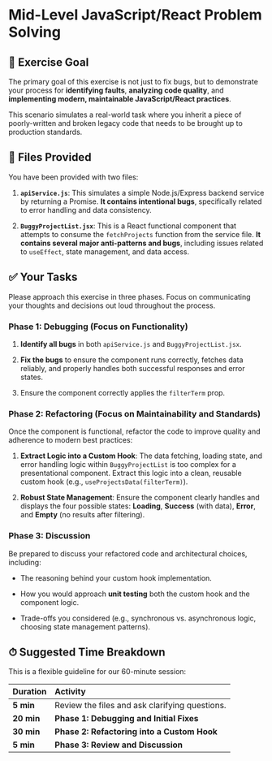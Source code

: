# Mid-Level JavaScript/React Problem Solving

## 🎯 Exercise Goal

The primary goal of this exercise is not just to fix bugs, but to demonstrate your process for **identifying faults**, **analyzing code quality**, and **implementing modern, maintainable JavaScript/React practices**.

This scenario simulates a real-world task where you inherit a piece of poorly-written and broken legacy code that needs to be brought up to production standards.

## 📁 Files Provided

You have been provided with two files:

1.  **`apiService.js`**: This simulates a simple Node.js/Express backend service by returning a Promise. **It contains intentional bugs**, specifically related to error handling and data consistency.

2.  **`BuggyProjectList.jsx`**: This is a React functional component that attempts to consume the `fetchProjects` function from the service file. **It contains several major anti-patterns and bugs**, including issues related to `useEffect`, state management, and data access.

## ✅ Your Tasks

Please approach this exercise in three phases. Focus on communicating your thoughts and decisions out loud throughout the process.

### Phase 1: Debugging (Focus on Functionality)

1.  **Identify all bugs** in both `apiService.js` and `BuggyProjectList.jsx`.

2.  **Fix the bugs** to ensure the component runs correctly, fetches data reliably, and properly handles both successful responses and error states.

3.  Ensure the component correctly applies the `filterTerm` prop.

### Phase 2: Refactoring (Focus on Maintainability and Standards)

Once the component is functional, refactor the code to improve quality and adherence to modern best practices:

1.  **Extract Logic into a Custom Hook**: The data fetching, loading state, and error handling logic within `BuggyProjectList` is too complex for a presentational component. Extract this logic into a clean, reusable custom hook (e.g., `useProjectsData(filterTerm)`).

2.  **Robust State Management**: Ensure the component clearly handles and displays the four possible states: **Loading**, **Success** (with data), **Error**, and **Empty** (no results after filtering).

### Phase 3: Discussion

Be prepared to discuss your refactored code and architectural choices, including:

* The reasoning behind your custom hook implementation.

* How you would approach **unit testing** both the custom hook and the component logic.

* Trade-offs you considered (e.g., synchronous vs. asynchronous logic, choosing state management patterns).

## ⏱ Suggested Time Breakdown

This is a flexible guideline for our 60-minute session:

| Duration | Activity |
| :--- | :--- |
| **5 min** | Review the files and ask clarifying questions. |
| **20 min** | **Phase 1: Debugging and Initial Fixes** |
| **30 min** | **Phase 2: Refactoring into a Custom Hook** |
| **5 min** | **Phase 3: Review and Discussion** |
